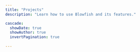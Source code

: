 ```yaml
---
title: "Projects"
description: "Learn how to use Blowfish and its features."

cascade:
  showDate: true
  showAuthor: true
  invertPagination: true
  
---
```

